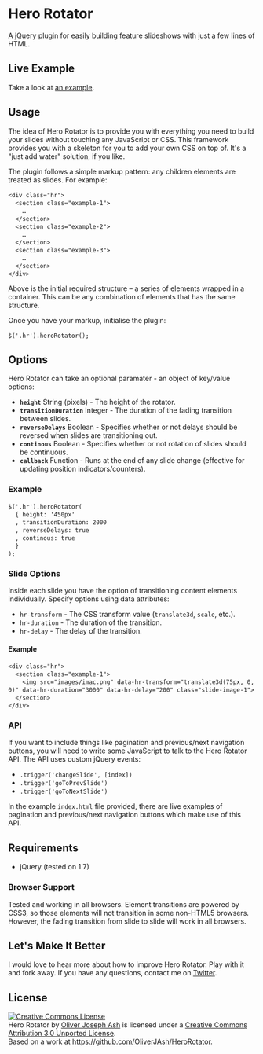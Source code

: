 # Hero Rotator

A jQuery plugin for easily building feature slideshows with just a few lines of HTML.

## Live Example

Take a look at [an example](http://oliverjash.github.com/HeroRotator/).

## Usage

The idea of Hero Rotator is to provide you with everything you need to build your slides without touching any JavaScript or CSS. This framework provides you with a skeleton for you to add your own CSS on top of. It's a "just add water" solution, if you like.

The plugin follows a simple markup pattern: any children elements are treated as slides. For example:

    <div class="hr">
      <section class="example-1">
        …
      </section>
      <section class="example-2">
        …
      </section>
      <section class="example-3">
        …
      </section>
    </div>

Above is the initial required structure – a series of elements wrapped in a container. This can be any combination of elements that has the same structure.

Once you have your markup, initialise the plugin:

    $('.hr').heroRotator();

## Options
Hero Rotator can take an optional paramater - an object of key/value options:

* **`height`** String (pixels) - The height of the rotator.
* **`transitionDuration`** Integer - The duration of the fading transition between slides.
* **`reverseDelays`** Boolean - Specifies whether or not delays should be reversed when slides are transitioning out.
* **`continous`** Boolean - Specifies whether or not rotation of slides should be continuous.
* **`callback`** Function - Runs at the end of any slide change (effective for updating position indicators/counters).

### Example

    $('.hr').heroRotator(
      { height: '450px'
      , transitionDuration: 2000
      , reverseDelays: true
      , continous: true
      }
    );

### Slide Options

Inside each slide you have the option of transitioning content elements individually. Specify options using data attributes:

* `hr-transform` - The CSS transform value (`translate3d`, `scale`, etc.).
* `hr-duration` - The duration of the transition.
* `hr-delay` - The delay of the transition.

#### Example

    <div class="hr">
      <section class="example-1">
        <img src="images/imac.png" data-hr-transform="translate3d(75px, 0, 0)" data-hr-duration="3000" data-hr-delay="200" class="slide-image-1">
      </section>
    </div>

### API

If you want to include things like pagination and previous/next navigation buttons, you will need to write some JavaScript to talk to the Hero Rotator API. The API uses custom jQuery events:

* `.trigger('changeSlide', [index])`
* `.trigger('goToPrevSlide')`
* `.trigger('goToNextSlide')`

In the example `index.html` file provided, there are live examples of pagination and previous/next navigation buttons which make use of this API.

## Requirements

* jQuery (tested on 1.7)

### Browser Support

Tested and working in all browsers. Element transitions are powered by CSS3, so those elements will not transition in some non-HTML5 browsers. However, the fading transition from slide to slide will work in all browsers.

## Let's Make It Better

I would love to hear more about how to improve Hero Rotator. Play with it and fork away. If you have any questions, contact me on [Twitter](http://twitter.com/OliverJAsh).

## License

<a rel="license" href="http://creativecommons.org/licenses/by/3.0/"><img alt="Creative Commons License" style="border-width:0" src="http://i.creativecommons.org/l/by/3.0/88x31.png" /></a><br /><span xmlns:dct="http://purl.org/dc/terms/" property="dct:title">Hero Rotator</span> by <a xmlns:cc="http://creativecommons.org/ns#" href="http://twitter.com/OliverJAsh" property="cc:attributionName" rel="cc:attributionURL">Oliver Joseph Ash</a> is licensed under a <a rel="license" href="http://creativecommons.org/licenses/by/3.0/">Creative Commons Attribution 3.0 Unported License</a>.<br />Based on a work at <a xmlns:dct="http://purl.org/dc/terms/" href="https://github.com/OliverJAsh/HeroRotator" rel="dct:source">https://github.com/OliverJAsh/HeroRotator</a>.
